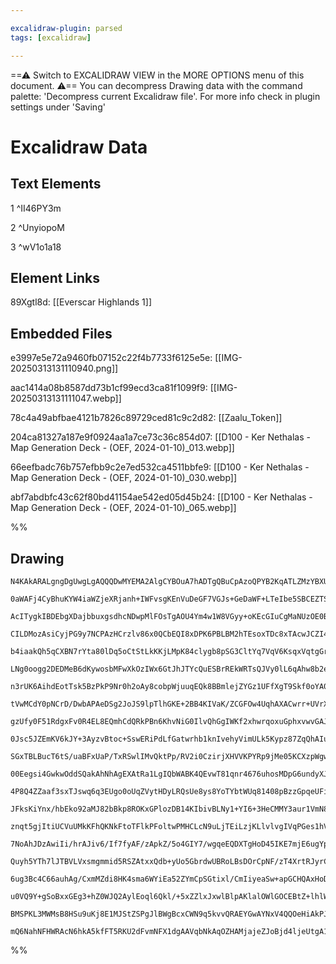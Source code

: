 ```yaml
---

excalidraw-plugin: parsed
tags: [excalidraw]

---
```

==⚠  Switch to EXCALIDRAW VIEW in the MORE OPTIONS menu of this document. ⚠== You can decompress Drawing data with the command palette: 'Decompress current Excalidraw file'. For more info check in plugin settings under 'Saving'


# Excalidraw Data

## Text Elements
1 ^II46PY3m

2 ^UnyiopoM

3 ^wV1o1a18

## Element Links
89Xgtl8d: [[Everscar Highlands 1]]

## Embedded Files
e3997e5e72a9460fb07152c22f4b7733f6125e5e: [[IMG-20250313131110940.png]]

aac1414a08b8587dd73b1cf99ecd3ca81f1099f9: [[IMG-20250313131111047.webp]]

78c4a49abfbae4121b7826c89729ced81c9c2d82: [[Zaalu_Token]]

204ca81327a187e9f0924aa1a7ce73c36c854d07: [[D100 - Ker Nethalas - Map Generation Deck - (OEF, 2024-01-10)_013.webp]]

66eefbadc76b757efbb9c2e7ed532ca4511bbfe9: [[D100 - Ker Nethalas - Map Generation Deck - (OEF, 2024-01-10)_030.webp]]

abf7abdbfc43c62f80bd41154ae542ed05d45b24: [[D100 - Ker Nethalas - Map Generation Deck - (OEF, 2024-01-10)_065.webp]]

%%
## Drawing
```compressed-json
N4KAkARALgngDgUwgLgAQQQDwMYEMA2AlgCYBOuA7hADTgQBuCpAzoQPYB2KqATLZMzYBXUtiRoIACyhQ4zZAHoFAc0JRJQgEYA6bGwC2CgF7N6hbEcK4OCtptbErHALRY8RMpWdx8Q1TdIEfARcZgRmBShcZQUebQBObR4aOiCEfQQOKGZuAG1wMFAwYogSbghsCgBJAHUAa2IhKpTiyFhEcsJ9aKR+EsxuZx4AVgA2bQAOAHYAZgmeAEYABiWp

0aWAFj4CyBhuKYW4iaWZjeXRjanh+IWFvsgKEnVuDeGF7VGJs+GeDaWF+LTeIbe5SBCEZTSbgzMbaDYzHjxJbxFEbS5fYag6zKYLcJag5hQUhsOoIADCbHwbFI5SJ1mYcFwgSyLRKmlw2DqymJQg4xApVJpEjpHAZTMyUFZkAAZoR8PgAMqwXESSQcjSBKUQQnE0k1J6Sbh3HbaokkhBKmAq9CCDxanmQjjhHJoY2tCBsRnYNR7V0rUE8vlO5gu1

AcITygkIBDEbgXDajbbuxgsdhcNDwpMlFOsTgAOU4Ym4w1W8VGyy+oKEcGIuCgMaNUzOE0B8Lmy1BhGYABE0vXY2hpQQwqDucI4FViKHcgBdUGaYR8gCiwQyWWnc5NRA4dW44cjW7YnIbaCJQgQoNlwUn5VwmmlUzvxHv2Hh2ET0uOmmIZwWww2uAIP+PAxksww/sMmi/FqzDuOIqD5K0YBuq0zgLDsm7uoQfJYOUABaRhatgxJwNwRTugMaCfNo

CILDMozAsiCyjPG9y7NCPAzHCrzlv86x0QCbEQI8xDPK6PBLBM2hTEsoxTDc8xTAcwJCZI4KQpKaDxMMXETAsaJyfpPy/DMQkcHWIgEPqomGq6MxzGZFnkPgAAS6lQnZcw7AAvpe5AZDeaD7vgBJRFAQihhAiB8thygQAUvkFORkBlMKAAKdQAJoAKr4KMeZau08GlN0yi9CalGoEMekfPEVwGVsEzDFMWbsWgzijDMSwJDwTUHI1zX6aCIliagJ

b4iaakQh5qCXBN7rYta80lDq5oCtStLkKKjLMpK84clygb8pSG3CltYq7VqV6KsqxVqtgGrle6q16gaRqhbqFq3eUtplAGwiOs670mp6HI+ka/omkdwahsFUYnqgLXyaCOZptwiKYiaqP5oW8ELE2PCzFsaxVjWdYI/jzYtmBwzTJjWE9n2CNDvgI4mmO1aThu86LsQK7pBK3Nbthu5BRGIWHseA6oGeF4mleCCBeguAcvp+m4JJmhNdMxDELMmg

LNg0oogg2DEDMeB6dKywosbMFwXkOzIWx6GtJhJTYcQuESBrREkWRTsQJVy0lL6qAhw8b2eRMqnuZpqCHM10kSSsqdp/T7rmeFznWaNdEOYHWeWa5cdGvZEw+X5uABdLcMmoSFmRdFjgcHFCV9MlpTSxALYABrKFA+ATLGoJFZ0pVPf0gw/NotMXD86yAi2KKgmHzg/Bs2h/pclwzC1tOCSaI22QnqxbwN/W9YNoJTRpENTOfV+X31KGQIt8Eh6a

n3rUK6AihdEotTsk5BzPkP9Nr0h2oAy8cobpWjuuqEQk8BBmlejZYGz1UFfXgT9Skf0oYA0kDDDBJRQbelgBDT+0MgZiwPM9aM0tphKRBFjJguZ0wJ2OCjNhaYCwcCLGgPeBxmKdRYe6astZ+yNipjceSCYM4pUZsEKRg5hxy3dBzCcU48ju0gAuXkfNVyCx0aCbcot0C5FyEuHMeBSCoBctNfA1gpwJxnDOLUVIpbcBZmzd0CslYYBmCiKYQEEA

tVwMCdY0pNCrD/DwbAPAeDSg2JoJS9lpTlhGKE+2BB4KIVaK/ZCGFOw4UqhAXACwrr+UVrXcWoVG7lGbrFP2no9zi3bklE0qV0BpQAIIACkXLMDqKQDYhV4DFS6D0LUlUhj6SSDwC4ixNj41kicVegxmJxE4gxAEYFZgTBmH+YaUdUAwkSH+G4CJCYyUWfEG+pcMxBK3r1ZE2l4QJlkliVuS0PprROr/aA50oEsn2iAo64CzqQPFKC+WsDLTWikI

gzUfy0F51RdgxFv0R4EL8EQmhCdQRkPBn6KhvNiG0IlvQhGgIWKf2xhwrqoxuGphxvwvGAJaZTEOcyk0EjybS0pgsamGwJjHAkp2JRCAVGoB8eokomiuYmJNPo5cRj1zKvdGYtpdCSieNJNLWWMDrzdwkhsS2dFCYVOmAgeI0pkS/BVgsXAUwxCzGwPRbATUNjEFWDk60+TiiFNdsUXRpRSm3h4AANRaaRNAyVICVWFXEfZtxFijGAnpGOgcw6HO

0Jsc5JZEmKV6kJY+3AyzvBtoc+SswERiPdLfGatwrhb1knIvehyVimULk5Kypz87ZqQhAIuzk3LTXjoOyu8tqlKzrpghpEgmmt3isURKxRO7dIgFUKoCY0qZRmPocZHRhRYD2hVaeXFXhNhOLJeIXUEw9vdGvTts8dL6S2GiLYCIpgnPQRmTewqglInRG8MYIwHkTorYkM4oqThNXvS1dZJp354gxZC9AABiBAJwBJAIOqA46goIHbRheevx8Lvo

SGxTBLBucT6tS/uaBFxUaP/TxRSwlIMvQktPp/RV2i0CzirjXHVVKPYRp9jMe05KCXzpWgwsuckgm9Xoiy9h6Nbjqd4bjdG8I6qdWYpK3syjmZqJ5gY/ma5siapKPymVQqxV1VOCxe5wsdxidMUeA13AjUmnrJgeOEBKkBkoAAFTPeUEL8tOBQAVIQIw8FZgfD+Ncf8bw5iucvLFgAYtXOUYdeXugC1AXpRBlAcIgMEaU5HsxMCgOYAgZWISVagK

00Eegsi4GwkwOddSQakAhNhAgEXAtRa1LgIQbWABK4QEvwT81qnr4676uhosMDpG6undyXJIUgUw6j0HiPgY9kyJ4zMGL1I4f4Tg70+EWjZaBCbDCSAcdYiSM3NWGN9v9o1xqQdW7NM4HxEllg2GWMsyJkMLR+R/dDAKSMANhe6YBh1eYYaBdCy6xq4GIvuo9Wjn16MkJQZ9FjuC7TscBiGEnHoeMUNJexoMcn+vUuljc7l2nOCNiK3V1lHA+ECN

4P8Q4ZZaaf3sxTJswq6q3EUgo0oUqZVytHDyLRQsUe8ys8YoTYbtWUq81408pBzzGpqeUFi0Zom4GINgNYqTmoIGiZoeICSwkxh0vE3ArxbiaHvLa/1eSnbBuKV0yTythixoDsO4OQkw7crbV8Fq0xZKJj0mWgd5dY5QddMK943KurATnk2Ry2d+3/oTln3tZeS458r15Vo66SjSlnbU3VKDF3oGXW3NdHdtvlGyhwGA7A4BsAALKndpJF0EszOp

JFksKiYnx/hbEko92aMJ82bBkp8ROKxGPlozDB14KIbivBLNy1+YI6+3HeCMMY3aur1VmN8nEcP65YIx9h3DRz8PgvRwjlCqRtjnCvKOTtRngjipgkTqcoxi9JiqxpATJhxgSlfsSgznxqruOEqrriJubgbmHl7GUrgKMMgczjTgQWzvsNcJxO8kOnzhphmL+qwvzoLnjAvICPJJDAzCZtKmZqzPKnolruqjZrgXymTA5tLi2AcHMNMPQZAPrmGK

znqt5gjItiUCVuUMkKFhQKNkFtoTFlkPFoltwPMHCLcN9uLjTEiLzjKLlvlvgIVqPGes1hVuUNVrVpACmA1u4K4a1u1iaJ1lED1qQH1u3h6INv4CNpFhIAYQtFNmwLNqwCYcbqbu5ggCts2utptoUP3hIPajlkki5DlgqJSL3HmNKMMGPoUf0kIFMAANKT4SBTJlQXbtRySTASQX6p6dQ3AK7x4JgJCnAHDHAAgwgl5HynLHBwifAjBBKzE6RlgA

7NoAhJDzAwiIi/hrAJiv6/If7fyAF/zApkZ/5o4GIY7/wgqeEQDXTgHoD45IKE7mjE6ugYp3HahIFU74oUFcbujoFhzLBkoGKcbyYCCKauh/Ar50Rr4sGMGoDxAQawk6bspGgoiL47wS4SFS7NithHLfrGZMzSwq7sxq44EIRhqqqGICwapiFLYeaUEqFG6yrmagH4HoDcqvje7xB3jW4IBnCLCpLzCjBep1SIhiDEB6TYCu48ASlxErQOxCZOxo

Quyh5YTh7lJTBVLVxsmgmmid5RSZAtxxQdb+yUo5GbrdwUBRoLBsDOrCpNF/zT4XrtRJyrCJL4zyTJotTr5irvB7wjAGb3YIlubuiH6zQvYsSEzLBrDAjMR1QK5NqTpLBxDS76Q3JNSZJX6oZoCfzwFf44ZHK/5gpnFgKHGY7AHQKgG46IGU77HPGwFvFUY2ifG4rU6hhoH04AncEKqkmCbkl4FhHiYpTqm4ATBkHEAgnKFgkUyfByR/BL70o8Lc

6ug3Bc4C66auhAg/CxmMZdi8HK4sma6WYiEa52ZYmCpSGtixl/CmIiyeaSw+apGCHQAxHoDSY6F6HlDvmGFxbzb7DjDLDn7JmySnCXLZZZB5b6AFZxjOGBZ+HuFO7XHeGNb4DwXCgBHuhBHdZOihFt5DkRFDbmT4CfkSDfnxEzZzYpEywm7PnbgZGPIJzZFrrgCYTlJwBwBKjkzR5tBqQZDlC1ikC7h9AMCEAIAUAABCBGEKZZmG0ocl8lrIFQIg

u0VQ9Y+gSoBxxGEg3+hZ0WJQ2AylEoql6Qkl/+5xZZlxJxwlBlpAKlalOWlGOCEBtZ+lhlWQxl6ldGDZBQSltlRlalGlzGTZHxLlkANldl6Q02hCnGKEvlEV+gAA8p2ZQtZW5VAB5TlvYVBY4TBT5eFf5ekJlUYX+YIrznFQVfoHoWhegB4Ypfle5QFVEKQKVrZWwBQGpDbvea5X5Q1ekEuHyL0q1e1SEN3EyMSFQKlT1elWpYNeNWFhMuUEdIpb

BMSPKL3MWMsB8HSu9uKj8E1MJStZSPgJlBWgBcxCWN9q5kvvQRAEYGwAYNxV4QQOeHiAkPJDCBsDkeVb1foFFcCQShAEtcJdyCQMYfBBKj5SDcQEqAgHGmNMDYNsQGPmwF7P1XeMEESYeZAFDRhp3OJZSN3KQMoOyAABSLC/q8D4zUCU0U3dTDAACUWos2ygEYTIi1xNuAZNXU1NnE+IvA3N4cs8jNX19VcWWCSVDWnAsMyhNx1Ss2OEg2K68aJo

mQ6NahNFHWRAcN6hkA5kfFT5RKU2dFvmNFX1dgAAVqbNkAqOZHAMjajeZJoBjd4ljeUtgA1owGFvdSdsrcVgtdRmkO7WjB1hFG1pVf7UoeEfqvwb4nqqEKVkHZ7d7WJglOAOujcXKOEGRN5CAN5EAA==
```
%%